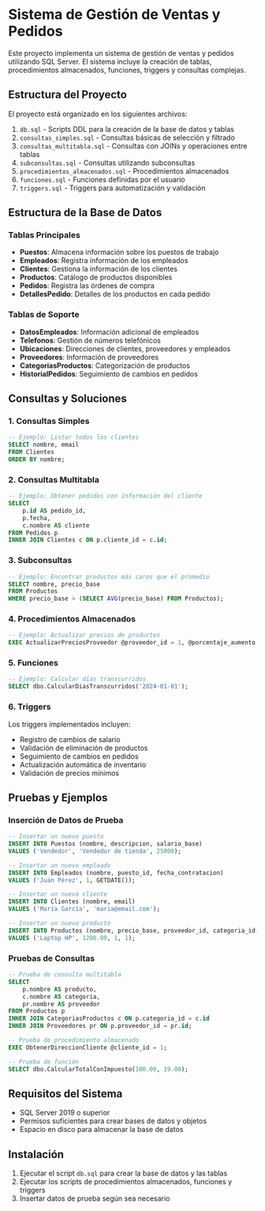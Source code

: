 # Sistema de Gestión de Ventas y Pedidos

Este proyecto implementa un sistema de gestión de ventas y pedidos utilizando SQL Server. El sistema incluye la creación de tablas, procedimientos almacenados, funciones, triggers y consultas complejas.

## Estructura del Proyecto

El proyecto está organizado en los siguientes archivos:

1. `db.sql` - Scripts DDL para la creación de la base de datos y tablas
2. `consultas_simples.sql` - Consultas básicas de selección y filtrado
3. `consultas_multitabla.sql` - Consultas con JOINs y operaciones entre tablas
4. `subconsultas.sql` - Consultas utilizando subconsultas
5. `procedimientos_almacenados.sql` - Procedimientos almacenados
6. `funciones.sql` - Funciones definidas por el usuario
7. `triggers.sql` - Triggers para automatización y validación

## Estructura de la Base de Datos

### Tablas Principales

- **Puestos**: Almacena información sobre los puestos de trabajo
- **Empleados**: Registra información de los empleados
- **Clientes**: Gestiona la información de los clientes
- **Productos**: Catálogo de productos disponibles
- **Pedidos**: Registra las órdenes de compra
- **DetallesPedido**: Detalles de los productos en cada pedido

### Tablas de Soporte

- **DatosEmpleados**: Información adicional de empleados
- **Telefonos**: Gestión de números telefónicos
- **Ubicaciones**: Direcciones de clientes, proveedores y empleados
- **Proveedores**: Información de proveedores
- **CategoriasProductos**: Categorización de productos
- **HistorialPedidos**: Seguimiento de cambios en pedidos

## Consultas y Soluciones

### 1. Consultas Simples

```sql
-- Ejemplo: Listar todos los clientes
SELECT nombre, email 
FROM Clientes 
ORDER BY nombre;
```

### 2. Consultas Multitabla

```sql
-- Ejemplo: Obtener pedidos con información del cliente
SELECT 
    p.id AS pedido_id,
    p.fecha,
    c.nombre AS cliente
FROM Pedidos p
INNER JOIN Clientes c ON p.cliente_id = c.id;
```

### 3. Subconsultas

```sql
-- Ejemplo: Encontrar productos más caros que el promedio
SELECT nombre, precio_base
FROM Productos
WHERE precio_base > (SELECT AVG(precio_base) FROM Productos);
```

### 4. Procedimientos Almacenados

```sql
-- Ejemplo: Actualizar precios de productos
EXEC ActualizarPreciosProveedor @proveedor_id = 1, @porcentaje_aumento = 10;
```

### 5. Funciones

```sql
-- Ejemplo: Calcular días transcurridos
SELECT dbo.CalcularDiasTranscurridos('2024-01-01');
```

### 6. Triggers

Los triggers implementados incluyen:
- Registro de cambios de salario
- Validación de eliminación de productos
- Seguimiento de cambios en pedidos
- Actualización automática de inventario
- Validación de precios mínimos

## Pruebas y Ejemplos

### Inserción de Datos de Prueba

```sql
-- Insertar un nuevo puesto
INSERT INTO Puestos (nombre, descripcion, salario_base)
VALUES ('Vendedor', 'Vendedor de tienda', 25000);

-- Insertar un nuevo empleado
INSERT INTO Empleados (nombre, puesto_id, fecha_contratacion)
VALUES ('Juan Pérez', 1, GETDATE());

-- Insertar un nuevo cliente
INSERT INTO Clientes (nombre, email)
VALUES ('María García', 'maria@email.com');

-- Insertar un nuevo producto
INSERT INTO Productos (nombre, precio_base, proveedor_id, categoria_id)
VALUES ('Laptop HP', 1200.00, 1, 1);
```

### Pruebas de Consultas

```sql
-- Prueba de consulta multitabla
SELECT 
    p.nombre AS producto,
    c.nombre AS categoria,
    pr.nombre AS proveedor
FROM Productos p
INNER JOIN CategoriasProductos c ON p.categoria_id = c.id
INNER JOIN Proveedores pr ON p.proveedor_id = pr.id;

-- Prueba de procedimiento almacenado
EXEC ObtenerDireccionCliente @cliente_id = 1;

-- Prueba de función
SELECT dbo.CalcularTotalConImpuesto(100.00, 19.00);
```

## Requisitos del Sistema

- SQL Server 2019 o superior
- Permisos suficientes para crear bases de datos y objetos
- Espacio en disco para almacenar la base de datos

## Instalación

1. Ejecutar el script `db.sql` para crear la base de datos y las tablas
2. Ejecutar los scripts de procedimientos almacenados, funciones y triggers
3. Insertar datos de prueba según sea necesario


